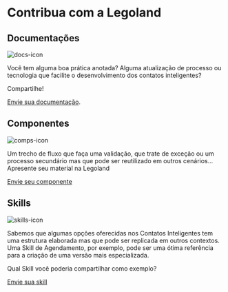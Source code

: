 # Contribua com a Legoland

## Documentações

![docs-icon](https://i.imgur.com/zH3ZMSkm.png)

Você tem alguma boa prática anotada? Alguma atualização de processo ou tecnologia que facilite o desenvolvimento dos contatos inteligentes?

Compartilhe!

[Envie sua documentação](https://form.asana.com/?k=3IZDGhCI3fhGUvr7O6uC-g&d=15292640478948).

## Componentes

![comps-icon](https://i.imgur.com/d0f7IE8m.png)

Um trecho de fluxo que faça uma validação, que trate de exceção ou um processo secundário mas que pode ser reutilizado em outros cenários... Apresente seu material na Legoland


[Envie seu componente](https://form.asana.com/?k=3IZDGhCI3fhGUvr7O6uC-g&d=15292640478948)

## Skills

![skills-icon](https://i.imgur.com/lNQNv9Im.png)

Sabemos que algumas opções oferecidas nos Contatos Inteligentes tem uma estrutura elaborada mas que pode ser replicada em outros contextos. Uma Skill de Agendamento, por exemplo, pode ser uma ótima referência para a criação de uma versão mais especializada.

Qual Skill você poderia compartilhar como exemplo?

[Envie sua skill](https://form.asana.com/?k=3IZDGhCI3fhGUvr7O6uC-g&d=15292640478948)
